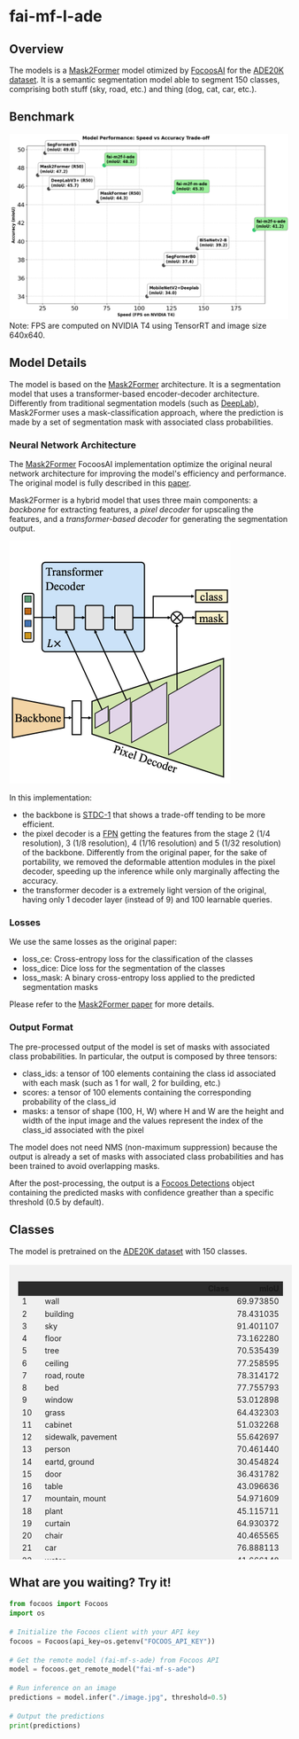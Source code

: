 # fai-mf-l-ade

## Overview
The models is a [Mask2Former](https://github.com/facebookresearch/Mask2Former) model otimized by [FocoosAI](https://focoos.ai) for the [ADE20K dataset](https://groups.csail.mit.edu/vision/datasets/ADE20K/). It is a semantic segmentation model able to segment 150 classes, comprising both stuff (sky, road, etc.) and thing (dog, cat, car, etc.).


## Benchmark
![Benchmark Comparison](./fai-ade.png)
Note: FPS are computed on NVIDIA T4 using TensorRT and image size 640x640.

## Model Details
The model is based on the [Mask2Former](https://github.com/facebookresearch/Mask2Former) architecture. It is a segmentation model that uses a transformer-based encoder-decoder architecture.
Differently from traditional segmentation models (such as [DeepLab](https://arxiv.org/abs/1802.02611)), Mask2Former uses a mask-classification approach, where the prediction is made by a set of segmentation mask with associated class probabilities.

### Neural Network Architecture
The [Mask2Former](https://arxiv.org/abs/2112.01527) FocoosAI implementation optimize the original neural network architecture for improving the model's efficiency and performance. The original model is fully described in this [paper](https://arxiv.org/abs/2112.01527).

Mask2Former is a hybrid model that uses three main components: a *backbone* for extracting features, a *pixel decoder* for upscaling the features, and a *transformer-based decoder* for generating the segmentation output.

![alt text](./mask2former.png)

In this implementation:

 - the backbone is [STDC-1](https://github.com/MichaelFan01/STDC-Seg) that shows a trade-off tending to be more efficient.
 - the pixel decoder is a [FPN](https://arxiv.org/abs/1612.03144) getting the features from the stage 2 (1/4 resolution), 3 (1/8 resolution), 4 (1/16 resolution) and 5 (1/32 resolution) of the backbone. Differently from the original paper, for the sake of portability, we removed the deformable attention modules in the pixel decoder, speeding up the inference while only marginally affecting the accuracy.
 - the transformer decoder is a extremely light version of the original, having only 1 decoder layer (instead of 9) and 100 learnable queries.

### Losses
We use the same losses as the original paper:

- loss_ce: Cross-entropy loss for the classification of the classes
- loss_dice: Dice loss for the segmentation of the classes
- loss_mask: A binary cross-entropy loss applied to the predicted segmentation masks

Please refer to the [Mask2Former paper](https://arxiv.org/abs/2112.01527) for more details.

### Output Format
The pre-processed output of the model is set of masks with associated class probabilities. In particular, the output is composed by three tensors:

- class_ids: a tensor of 100 elements containing the class id associated with each mask (such as 1 for wall, 2 for building, etc.)
- scores: a tensor of 100 elements containing the corresponding probability of the class_id
- masks: a tensor of shape (100, H, W) where H and W are the height and width of the input image and the values represent the index of the class_id associated with the pixel

The model does not need NMS (non-maximum suppression) because the output is already a set of masks with associated class probabilities and has been trained to avoid overlapping masks.

After the post-processing, the output is a [Focoos Detections](https://github.com/FocoosAI/focoos/blob/4a317a269cb7758ea71b255faeba654d21182083/focoos/ports.py#L179) object containing the predicted masks with confidence greather than a specific threshold (0.5 by default).


## Classes
The model is pretrained on the [ADE20K dataset](https://groups.csail.mit.edu/vision/datasets/ADE20K/) with 150 classes.

<div class="class-table" markdown>
  <style>
    .class-table {
      max-height: 500px;
      overflow-y: auto;
      /* border: 1px solid #ccc; */
      /* border-radius: 4px; */
      padding: 1rem;
      margin: 1rem 0;
      background: rgba(0,0,0,0.05);
      width: 95%;
      margin-left: auto;
      margin-right: auto;
    }
    .class-table table {
      width: 100%;
    }
    .class-table thead {
      position: sticky;
      top: 0;
      background: #2b2b2b;
      z-index: 1;
    }
  </style>
<table>
    <thead>
    <tr style="text-align: right;">
      <th></th>
      <th>Class</th>
      <th>mIoU</th>
    </tr>
  </thead>
  <tbody>
    <tr>
      <td>1</td>
      <td>wall</td>
      <td>69.973850</td>
    </tr>
    <tr>
      <td>2</td>
      <td>building</td>
      <td>78.431035</td>
    </tr>
    <tr>
      <td>3</td>
      <td>sky</td>
      <td>91.401107</td>
    </tr>
    <tr>
      <td>4</td>
      <td>floor</td>
      <td>73.162280</td>
    </tr>
    <tr>
      <td>5</td>
      <td>tree</td>
      <td>70.535439</td>
    </tr>
    <tr>
      <td>6</td>
      <td>ceiling</td>
      <td>77.258595</td>
    </tr>
    <tr>
      <td>7</td>
      <td>road, route</td>
      <td>78.314172</td>
    </tr>
    <tr>
      <td>8</td>
      <td>bed</td>
      <td>77.755793</td>
    </tr>
    <tr>
      <td>9</td>
      <td>window</td>
      <td>53.012898</td>
    </tr>
    <tr>
      <td>10</td>
      <td>grass</td>
      <td>64.432303</td>
    </tr>
    <tr>
      <td>11</td>
      <td>cabinet</td>
      <td>51.032268</td>
    </tr>
    <tr>
      <td>12</td>
      <td>sidewalk, pavement</td>
      <td>55.642697</td>
    </tr>
    <tr>
      <td>13</td>
      <td>person</td>
      <td>70.461440</td>
    </tr>
    <tr>
      <td>14</td>
      <td>eartd, ground</td>
      <td>30.454824</td>
    </tr>
    <tr>
      <td>15</td>
      <td>door</td>
      <td>36.431782</td>
    </tr>
    <tr>
      <td>16</td>
      <td>table</td>
      <td>43.096636</td>
    </tr>
    <tr>
      <td>17</td>
      <td>mountain, mount</td>
      <td>54.971609</td>
    </tr>
    <tr>
      <td>18</td>
      <td>plant</td>
      <td>45.115711</td>
    </tr>
    <tr>
      <td>19</td>
      <td>curtain</td>
      <td>64.930372</td>
    </tr>
    <tr>
      <td>20</td>
      <td>chair</td>
      <td>40.465565</td>
    </tr>
    <tr>
      <td>21</td>
      <td>car</td>
      <td>76.888113</td>
    </tr>
    <tr>
      <td>22</td>
      <td>water</td>
      <td>41.666148</td>
    </tr>
    <tr>
      <td>23</td>
      <td>painting, picture</td>
      <td>60.099652</td>
    </tr>
    <tr>
      <td>24</td>
      <td>sofa</td>
      <td>49.840449</td>
    </tr>
    <tr>
      <td>25</td>
      <td>shelf</td>
      <td>31.991519</td>
    </tr>
    <tr>
      <td>26</td>
      <td>house</td>
      <td>45.338182</td>
    </tr>
    <tr>
      <td>27</td>
      <td>sea</td>
      <td>51.614250</td>
    </tr>
    <tr>
      <td>28</td>
      <td>mirror</td>
      <td>55.731406</td>
    </tr>
    <tr>
      <td>29</td>
      <td>rug</td>
      <td>51.858072</td>
    </tr>
    <tr>
      <td>30</td>
      <td>field</td>
      <td>23.065903</td>
    </tr>
    <tr>
      <td>31</td>
      <td>armchair</td>
      <td>30.602317</td>
    </tr>
    <tr>
      <td>32</td>
      <td>seat</td>
      <td>50.277596</td>
    </tr>
    <tr>
      <td>33</td>
      <td>fence</td>
      <td>34.439293</td>
    </tr>
    <tr>
      <td>34</td>
      <td>desk</td>
      <td>35.494495</td>
    </tr>
    <tr>
      <td>35</td>
      <td>rock, stone</td>
      <td>39.573617</td>
    </tr>
    <tr>
      <td>36</td>
      <td>wardrobe, closet, press</td>
      <td>51.343586</td>
    </tr>
    <tr>
      <td>37</td>
      <td>lamp</td>
      <td>47.754304</td>
    </tr>
    <tr>
      <td>38</td>
      <td>tub</td>
      <td>71.511291</td>
    </tr>
    <tr>
      <td>39</td>
      <td>rail</td>
      <td>23.280869</td>
    </tr>
    <tr>
      <td>40</td>
      <td>cushion</td>
      <td>39.251768</td>
    </tr>
    <tr>
      <td>41</td>
      <td>base, pedestal, stand</td>
      <td>28.472143</td>
    </tr>
    <tr>
      <td>42</td>
      <td>box</td>
      <td>16.070477</td>
    </tr>
    <tr>
      <td>43</td>
      <td>column, pillar</td>
      <td>37.924454</td>
    </tr>
    <tr>
      <td>44</td>
      <td>signboard, sign</td>
      <td>29.057276</td>
    </tr>
    <tr>
      <td>45</td>
      <td>chest of drawers, chest, bureau, dresser</td>
      <td>36.343963</td>
    </tr>
    <tr>
      <td>46</td>
      <td>counter</td>
      <td>19.595326</td>
    </tr>
    <tr>
      <td>47</td>
      <td>sand</td>
      <td>31.296151</td>
    </tr>
    <tr>
      <td>48</td>
      <td>sink</td>
      <td>54.413180</td>
    </tr>
    <tr>
      <td>49</td>
      <td>skyscraper</td>
      <td>47.583224</td>
    </tr>
    <tr>
      <td>50</td>
      <td>fireplace</td>
      <td>62.204434</td>
    </tr>
    <tr>
      <td>51</td>
      <td>refrigerator, icebox</td>
      <td>54.270643</td>
    </tr>
    <tr>
      <td>52</td>
      <td>grandstand, covered stand</td>
      <td>31.345801</td>
    </tr>
    <tr>
      <td>53</td>
      <td>patd</td>
      <td>22.330369</td>
    </tr>
    <tr>
      <td>54</td>
      <td>stairs</td>
      <td>20.323718</td>
    </tr>
    <tr>
      <td>55</td>
      <td>runway</td>
      <td>63.892811</td>
    </tr>
    <tr>
      <td>56</td>
      <td>case, display case, showcase, vitrine</td>
      <td>34.649422</td>
    </tr>
    <tr>
      <td>57</td>
      <td>pool table, billiard table, snooker table</td>
      <td>85.365581</td>
    </tr>
    <tr>
      <td>58</td>
      <td>pillow</td>
      <td>46.426184</td>
    </tr>
    <tr>
      <td>59</td>
      <td>screen door, screen</td>
      <td>57.292321</td>
    </tr>
    <tr>
      <td>60</td>
      <td>stairway, staircase</td>
      <td>28.904954</td>
    </tr>
    <tr>
      <td>61</td>
      <td>river</td>
      <td>16.681450</td>
    </tr>
    <tr>
      <td>62</td>
      <td>bridge, span</td>
      <td>52.791513</td>
    </tr>
    <tr>
      <td>63</td>
      <td>bookcase</td>
      <td>26.722881</td>
    </tr>
    <tr>
      <td>64</td>
      <td>blind, screen</td>
      <td>36.787453</td>
    </tr>
    <tr>
      <td>65</td>
      <td>coffee table</td>
      <td>41.603442</td>
    </tr>
    <tr>
      <td>66</td>
      <td>toilet, can, commode, crapper, pot, potty, stool, tdrone</td>
      <td>75.753455</td>
    </tr>
    <tr>
      <td>67</td>
      <td>flower</td>
      <td>30.200230</td>
    </tr>
    <tr>
      <td>68</td>
      <td>book</td>
      <td>37.602484</td>
    </tr>
    <tr>
      <td>69</td>
      <td>hill</td>
      <td>5.509057</td>
    </tr>
    <tr>
      <td>70</td>
      <td>bench</td>
      <td>29.331054</td>
    </tr>
    <tr>
      <td>71</td>
      <td>countertop</td>
      <td>46.661677</td>
    </tr>
    <tr>
      <td>72</td>
      <td>stove</td>
      <td>58.972851</td>
    </tr>
    <tr>
      <td>73</td>
      <td>palm, palm tree</td>
      <td>48.317300</td>
    </tr>
    <tr>
      <td>74</td>
      <td>kitchen island</td>
      <td>25.279206</td>
    </tr>
    <tr>
      <td>75</td>
      <td>computer</td>
      <td>49.335666</td>
    </tr>
    <tr>
      <td>76</td>
      <td>swivel chair</td>
      <td>34.845392</td>
    </tr>
    <tr>
      <td>77</td>
      <td>boat</td>
      <td>48.521646</td>
    </tr>
    <tr>
      <td>78</td>
      <td>bar</td>
      <td>30.174155</td>
    </tr>
    <tr>
      <td>79</td>
      <td>arcade machine</td>
      <td>24.721694</td>
    </tr>
    <tr>
      <td>80</td>
      <td>hovel, hut, hutch, shack, shanty</td>
      <td>32.843717</td>
    </tr>
    <tr>
      <td>81</td>
      <td>bus</td>
      <td>82.174778</td>
    </tr>
    <tr>
      <td>82</td>
      <td>towel</td>
      <td>46.050430</td>
    </tr>
    <tr>
      <td>83</td>
      <td>light</td>
      <td>30.983118</td>
    </tr>
    <tr>
      <td>84</td>
      <td>truck</td>
      <td>23.456256</td>
    </tr>
    <tr>
      <td>85</td>
      <td>tower</td>
      <td>32.147803</td>
    </tr>
    <tr>
      <td>86</td>
      <td>chandelier</td>
      <td>54.045160</td>
    </tr>
    <tr>
      <td>87</td>
      <td>awning, sunshade, sunblind</td>
      <td>18.526182</td>
    </tr>
    <tr>
      <td>88</td>
      <td>street lamp</td>
      <td>13.641714</td>
    </tr>
    <tr>
      <td>89</td>
      <td>bootd</td>
      <td>60.471570</td>
    </tr>
    <tr>
      <td>90</td>
      <td>tv</td>
      <td>55.530715</td>
    </tr>
    <tr>
      <td>91</td>
      <td>plane</td>
      <td>42.894525</td>
    </tr>
    <tr>
      <td>92</td>
      <td>dirt track</td>
      <td>0.001787</td>
    </tr>
    <tr>
      <td>93</td>
      <td>clotdes</td>
      <td>30.124455</td>
    </tr>
    <tr>
      <td>94</td>
      <td>pole</td>
      <td>11.280532</td>
    </tr>
    <tr>
      <td>95</td>
      <td>land, ground, soil</td>
      <td>4.243296</td>
    </tr>
    <tr>
      <td>96</td>
      <td>bannister, banister, balustrade, balusters, handrail</td>
      <td>9.922319</td>
    </tr>
    <tr>
      <td>97</td>
      <td>escalator, moving staircase, moving stairway</td>
      <td>19.186240</td>
    </tr>
    <tr>
      <td>98</td>
      <td>ottoman, pouf, pouffe, puff, hassock</td>
      <td>30.352586</td>
    </tr>
    <tr>
      <td>99</td>
      <td>bottle</td>
      <td>11.872842</td>
    </tr>
    <tr>
      <td>100</td>
      <td>buffet, counter, sideboard</td>
      <td>34.547476</td>
    </tr>
    <tr>
      <td>101</td>
      <td>poster, posting, placard, notice, bill, card</td>
      <td>15.081001</td>
    </tr>
    <tr>
      <td>102</td>
      <td>stage</td>
      <td>17.466091</td>
    </tr>
    <tr>
      <td>103</td>
      <td>van</td>
      <td>39.027877</td>
    </tr>
    <tr>
      <td>104</td>
      <td>ship</td>
      <td>66.778301</td>
    </tr>
    <tr>
      <td>105</td>
      <td>fountain</td>
      <td>18.879113</td>
    </tr>
    <tr>
      <td>106</td>
      <td>conveyer belt, conveyor belt, conveyer, conveyor, transporter</td>
      <td>67.580228</td>
    </tr>
    <tr>
      <td>107</td>
      <td>canopy</td>
      <td>25.654567</td>
    </tr>
    <tr>
      <td>108</td>
      <td>washer, automatic washer, washing machine</td>
      <td>60.187881</td>
    </tr>
    <tr>
      <td>109</td>
      <td>playtding, toy</td>
      <td>13.836259</td>
    </tr>
    <tr>
      <td>110</td>
      <td>pool</td>
      <td>28.796494</td>
    </tr>
    <tr>
      <td>111</td>
      <td>stool</td>
      <td>26.432746</td>
    </tr>
    <tr>
      <td>112</td>
      <td>barrel, cask</td>
      <td>43.777156</td>
    </tr>
    <tr>
      <td>113</td>
      <td>basket, handbasket</td>
      <td>19.144369</td>
    </tr>
    <tr>
      <td>114</td>
      <td>falls</td>
      <td>47.131198</td>
    </tr>
    <tr>
      <td>115</td>
      <td>tent</td>
      <td>88.431441</td>
    </tr>
    <tr>
      <td>116</td>
      <td>bag</td>
      <td>7.634387</td>
    </tr>
    <tr>
      <td>117</td>
      <td>minibike, motorbike</td>
      <td>40.625528</td>
    </tr>
    <tr>
      <td>118</td>
      <td>cradle</td>
      <td>54.247514</td>
    </tr>
    <tr>
      <td>119</td>
      <td>oven</td>
      <td>33.695444</td>
    </tr>
    <tr>
      <td>120</td>
      <td>ball</td>
      <td>36.066130</td>
    </tr>
    <tr>
      <td>121</td>
      <td>food, solid food</td>
      <td>50.837348</td>
    </tr>
    <tr>
      <td>122</td>
      <td>step, stair</td>
      <td>13.071184</td>
    </tr>
    <tr>
      <td>123</td>
      <td>tank, storage tank</td>
      <td>43.042742</td>
    </tr>
    <tr>
      <td>124</td>
      <td>trade name</td>
      <td>21.579095</td>
    </tr>
    <tr>
      <td>125</td>
      <td>microwave</td>
      <td>32.179626</td>
    </tr>
    <tr>
      <td>126</td>
      <td>pot</td>
      <td>27.438416</td>
    </tr>
    <tr>
      <td>127</td>
      <td>animal</td>
      <td>55.993825</td>
    </tr>
    <tr>
      <td>128</td>
      <td>bicycle</td>
      <td>38.273475</td>
    </tr>
    <tr>
      <td>129</td>
      <td>lake</td>
      <td>35.704904</td>
    </tr>
    <tr>
      <td>130</td>
      <td>dishwasher</td>
      <td>37.616793</td>
    </tr>
    <tr>
      <td>131</td>
      <td>screen</td>
      <td>57.100955</td>
    </tr>
    <tr>
      <td>132</td>
      <td>blanket, cover</td>
      <td>15.560568</td>
    </tr>
    <tr>
      <td>133</td>
      <td>sculpture</td>
      <td>31.317035</td>
    </tr>
    <tr>
      <td>134</td>
      <td>hood, exhaust hood</td>
      <td>49.290385</td>
    </tr>
    <tr>
      <td>135</td>
      <td>sconce</td>
      <td>29.971644</td>
    </tr>
    <tr>
      <td>136</td>
      <td>vase</td>
      <td>24.983318</td>
    </tr>
    <tr>
      <td>137</td>
      <td>traffic light</td>
      <td>17.806663</td>
    </tr>
    <tr>
      <td>138</td>
      <td>tray</td>
      <td>5.720345</td>
    </tr>
    <tr>
      <td>139</td>
      <td>trash can</td>
      <td>28.621136</td>
    </tr>
    <tr>
      <td>140</td>
      <td>fan</td>
      <td>39.083851</td>
    </tr>
    <tr>
      <td>141</td>
      <td>pier</td>
      <td>51.310956</td>
    </tr>
    <tr>
      <td>142</td>
      <td>crt screen</td>
      <td>0.858346</td>
    </tr>
    <tr>
      <td>143</td>
      <td>plate</td>
      <td>35.344330</td>
    </tr>
    <tr>
      <td>144</td>
      <td>monitor</td>
      <td>1.994270</td>
    </tr>
    <tr>
      <td>145</td>
      <td>bulletin board</td>
      <td>35.468027</td>
    </tr>
    <tr>
      <td>146</td>
      <td>shower</td>
      <td>1.090403</td>
    </tr>
    <tr>
      <td>147</td>
      <td>radiator</td>
      <td>42.574652</td>
    </tr>
    <tr>
      <td>148</td>
      <td>glass, drinking glass</td>
      <td>8.510381</td>
    </tr>
    <tr>
      <td>149</td>
      <td>clock</td>
      <td>14.128872</td>
    </tr>
    <tr>
      <td>150</td>
      <td>flag</td>
      <td>24.098100</td>
    </tr>
  </tbody>
</table>
</table>

</div>


## What are you waiting? Try it!
```python
from focoos import Focoos
import os

# Initialize the Focoos client with your API key
focoos = Focoos(api_key=os.getenv("FOCOOS_API_KEY"))

# Get the remote model (fai-mf-s-ade) from Focoos API
model = focoos.get_remote_model("fai-mf-s-ade")

# Run inference on an image
predictions = model.infer("./image.jpg", threshold=0.5)

# Output the predictions
print(predictions)
```
